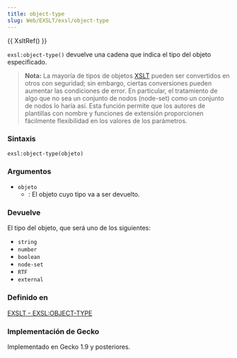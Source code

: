 ```yaml
---
title: object-type
slug: Web/EXSLT/exsl/object-type
---
```


{{ XsltRef() }}

`exsl:object-type()` devuelve una cadena que indica el tipo del objeto especificado.

> **Nota:** La mayoría de tipos de objetos [XSLT](/es/XSLT) pueden ser convertidos en otros con seguridad; sin embargo, ciertas conversiones pueden aumentar las condiciones de error. En particular, el tratamiento de algo que no sea un conjunto de nodos (node-set) como un conjunto de nodos lo haría así. Esta función permite que los autores de plantillas con nombre y funciones de extensión proporcionen fácilmente flexibilidad en los valores de los parámetros.

### Sintaxis

```
exsl:object-type(objeto)
```

### Argumentos

- `objeto`
  - : El objeto cuyo tipo va a ser devuelto.

### Devuelve

El tipo del objeto, que será uno de los siguientes:

- `string`
- `number`
- `boolean`
- `node-set`
- `RTF`
- `external`

### Definido en

[EXSLT - EXSL:OBJECT-TYPE](http://www.exslt.org/exsl/functions/object-type/index.html)

### Implementación de Gecko

Implementado en Gecko 1.9 y posteriores.
